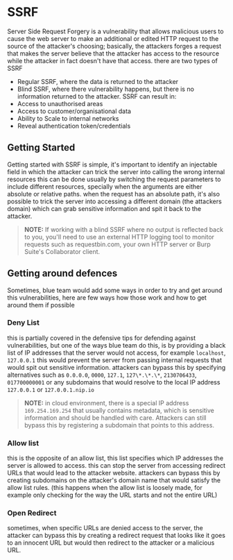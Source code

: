 # SSRF 
Server Side Request Forgery is a vulnerability that allows malicious users to cause the web server to make an additional or edited HTTP request to the source of the attacker's choosing; basically, the attackers forges a request that makes the server believe that the attacker has access to the resource while the attacker in fact doesn't have that access.
there are two types of SSRF
- Regular SSRF, where the data is returned to the attacker
- Blind SSRF, where there vulnerability happens, but there is no information returned to the attacker.
SSRF can result in:
- Access to unauthorised areas
- Access to customer/organisational data
- Ability to Scale to internal networks
- Reveal authentication token/credentials
## Getting Started
Getting started with SSRF is simple, it's important to identify an injectable field in which the attacker can trick the server into calling the wrong internal resources
this can be done usually by switching the request parameters to include different resources, specially when the arguments are either absolute or relative paths.
when the request has an absolute path, it's also possible to trick the server into accessing a different domain (the attackers domain) which can grab sensitive information and spit it back to the attacker.
>**NOTE:** If working with a blind SSRF where no output is reflected back to you, you'll need to use an external HTTP logging tool to monitor requests such as requestbin.com, your own HTTP server or Burp Suite's Collaborator client.

## Getting around defences
Sometimes, blue team would add some ways in order to try and get around this vulnerabilities, here are few ways how those work and how to get around them if possible
### Deny List
this is partially covered in the defensive tips for defending against vulnerabilities, but one of the ways blue team do this, is by providing a black list of IP addresses that the server would not access, for example ``localhost``, ``127.0.0.1``
this would prevent the server from passing internal requests that would spit out sensitive information.
attackers can bypass this by specifying alternatives such as ``0.0.0.0``, ``0000``, ``127.1``, ``127\*.\*.\*``, ``2130706433``, ``017700000001`` or any subdomains that would resolve to the local IP address ``127.0.0.1`` or ``127.0.0.1.nip.io``
>**NOTE:** in cloud environment, there is a special IP address `169.254.169.254` that usually contains metadata, which is sensitive information and should be handled with care. Attackers can still bypass this by registering a subdomain that points to this address.
### Allow list
this is the opposite of an allow list, this list specifies which IP addresses the server is allowed to access.
this can stop the server from accessing redirect URLs that would lead to the attacker website.
attackers can bypass this by creating subdomains on the   attacker's domain name that would satisfy the allow list rules. (this happens when the allow list is loosely made, for example only checking for the way the URL starts and not the entire URL)
### Open Redirect
sometimes, when specific URLs are denied access to the server, the attacker can bypass this by creating a redirect request that looks like it goes to an innocent URL but would then redirect to the attacker or a malicious URL.